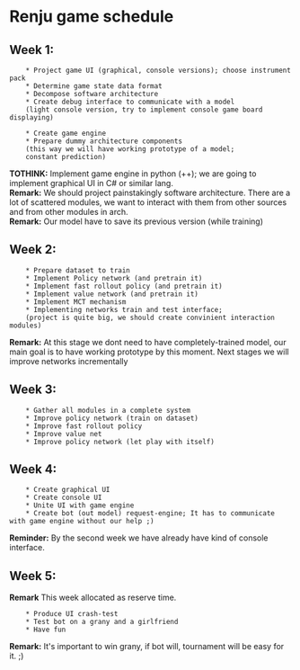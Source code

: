 # Renju game schedule

## Week 1:
        * Project game UI (graphical, console versions); choose instrument pack
        * Determine game state data format
        * Decompose software architecture
        * Create debug interface to communicate with a model
        (light console version, try to implement console game board displaying)

        * Create game engine
        * Prepare dummy architecture components
        (this way we will have working prototype of a model;
        constant prediction)

**TOTHINK:** Implement game engine in python (++); we are going to implement graphical UI in C# or similar lang.\
**Remark:** We should project painstakingly software architecture. There are a lot of scattered modules, we want to interact with them from other sources and from other modules in arch.\
**Remark:** Our model have to save its previous version (while training)

## Week 2:
        * Prepare dataset to train
        * Implement Policy network (and pretrain it)
        * Implement fast rollout policy (and pretrain it)
        * Implement value network (and pretrain it) 
        * Implement MCT mechanism
        * Implementing networks train and test interface;
        (project is quite big, we should create convinient interaction modules)

**Remark:** At this stage we dont need to have completely-trained model, our main goal is to have working prototype by this moment. Next stages we will improve networks incrementally

## Week 3:
        * Gather all modules in a complete system
        * Improve policy network (train on dataset)
        * Improve fast rollout policy
        * Improve value net
        * Improve policy network (let play with itself)

## Week 4:
        * Create graphical UI
        * Create console UI
        * Unite UI with game engine
        * Create bot (out model) request-engine; It has to communicate with game engine without our help ;)
**Reminder:** By the second week we have already have kind of console interface. 

## Week 5:
**Remark** This week allocated as reserve time.
        
        * Produce UI crash-test
        * Test bot on a grany and a girlfriend
        * Have fun

**Remark:** It's important to win grany, if bot will, tournament will be easy for it. ;)
        
